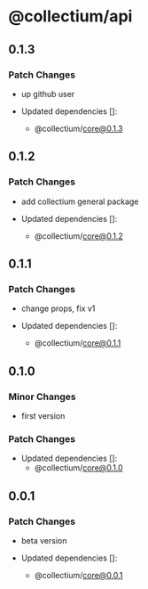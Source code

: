 # @collectium/api

## 0.1.3

### Patch Changes

- up github user

- Updated dependencies []:
  - @collectium/core@0.1.3

## 0.1.2

### Patch Changes

- add collectium general package

- Updated dependencies []:
  - @collectium/core@0.1.2

## 0.1.1

### Patch Changes

- change props, fix v1

- Updated dependencies []:
  - @collectium/core@0.1.1

## 0.1.0

### Minor Changes

- first version

### Patch Changes

- Updated dependencies []:
  - @collectium/core@0.1.0

## 0.0.1

### Patch Changes

- beta version

- Updated dependencies []:
  - @collectium/core@0.0.1
